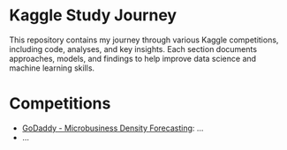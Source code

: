 # Kaggle Study Journey

This repository contains my journey through various Kaggle competitions, including code, analyses, and key insights. Each section documents approaches, models, and findings to help improve data science and machine learning skills.

# Competitions
- [GoDaddy - Microbusiness Density Forecasting](https://www.kaggle.com/competitions/godaddy-microbusiness-density-forecasting/overview): ...
- ...
